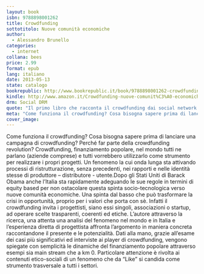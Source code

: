 ```yaml
---
layout: book
isbn: 9788898001262
title: Crowdfunding
sottotitolo: Nuove comunità economiche
author: 
  - Alessandro Brunello
categories:
  - internet
collana: bees
price: 2.99
format: epub
lang: italiano
date: 2013-05-13
state: catalogo
bookrepublic: http://www.bookrepublic.it/book/9788898001262-crowdfunding-nuove-comunita-economiche/
kindle: http://www.amazon.it/Crowdfunding-nuove-comunit%C3%A0-economiche-Bees-ebook/dp/B00CRHCOY4/
drm: Social DRM
quote: "Il primo libro che racconta il crowdfunding dai social network alla società"
meta: "Come funziona il crowdfunding? Cosa bisogna sapere prima di lanciare una campagna di crowdfunding? Perché far parte della crowdfunding revolution?"
cover_image:
---
```

Come funziona il crowdfunding? Cosa bisogna sapere prima di lanciare una campagna di crowdfunding? Perché far parte della crowdfunding revolution? Crowdfunding, finanziamento popolare, nel mondo tutti ne parlano (aziende comprese) e tutti vorrebbero utilizzarlo come strumento per realizzare i propri progetti. Un fenomeno la cui onda lunga sta attivando processi di ristrutturazione, senza precedenti, nei rapporti e nelle identità stesse di produttore – distributore - utente.Dopo gli Stati Uniti di Barack Obama anche l’Italia sta rapidamente adeguando le sue regole in termini di equity based per non ostacolare questa spinta socio-tecnologica verso nuove comunità economiche. Una spinta dal basso che può trasformare la crisi in opportunità, proprio per i valori che porta con sè. Infatti il crowdfunding invita i progettisti, siano essi singoli, associazioni o startup, ad operare scelte trasparenti, coerenti ed etiche. L’autore attraverso la ricerca, una attenta una analisi del fenomeno nel mondo e in Italia e l’esperienza diretta di progettista affronta l’argomento in maniera concreta raccontandone il presente e le potenzialità. Dati alla mano, grazie all’esame dei casi più significativi ed interviste ai player di crowdfunding, vengono spiegate con semplicità le dinamiche del finanziamento popolare attraverso esempi sia main stream che a km 0. Particolare attenzione è rivolta ai contenuti etico-sociali di un fenomeno che da “Like” si candida come strumento trasversale a tutti i settori.